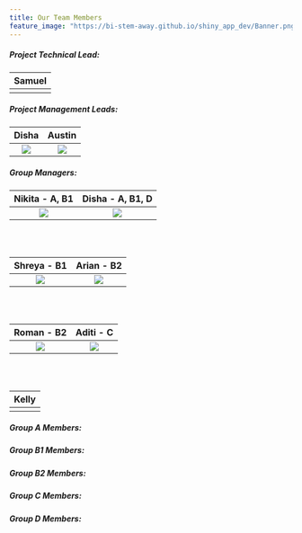 ```yaml
---
title: Our Team Members
feature_image: "https://bi-stem-away.github.io/shiny_app_dev/Banner.png"
---
```


##### Project Technical Lead:

<table>
  <thead>
    <tr>
      <th style="text-align:center">Samuel</th>
    </tr>
  </thead>  
  <tbody>
    <tr>
      <td style="text-align:center"><img src="https://bi-stem-away.github.io/shiny_app_dev/Logo.png" alt=""></td>
    </tr>
  </tbody>
</table>


##### Project Management Leads:

Disha             |  Austin
:-------------------------:|:-------------------------:
![](https://bi-stem-away.github.io/shiny_app_dev/Logo.png)  |  ![](https://bi-stem-away.github.io/shiny_app_dev/Logo.png)


##### Group Managers:

Nikita - A, B1             |  Disha - A, B1, D
:-------------------------:|:-------------------------:
![](https://bi-stem-away.github.io/shiny_app_dev/Logo.png)  |  ![](https://bi-stem-away.github.io/shiny_app_dev/Logo.png)

<br>
<br>

Shreya - B1                |  Arian - B2
:-------------------------:|:-------------------------:
![](https://bi-stem-away.github.io/shiny_app_dev/Logo.png)  |  ![](https://bi-stem-away.github.io/shiny_app_dev/Logo.png)

<br>
<br> 

Roman - B2                 |  Aditi - C
:-------------------------:|:-------------------------:
![](https://bi-stem-away.github.io/shiny_app_dev/Logo.png)  |  ![](https://bi-stem-away.github.io/shiny_app_dev/Logo.png)

<br>
<br>

<table>
  <thead>
    <tr>
      <th style="text-align:center">Kelly</th>
    </tr>
  </thead>  
  <tbody>
    <tr>
      <td style="text-align:center"><img src="https://bi-stem-away.github.io/shiny_app_dev/Logo.png" alt=""></td>
    </tr>
  </tbody>
</table>

##### Group A Members:


##### Group B1 Members:

##### Group B2 Members:

##### Group C Members:

##### Group D Members:
